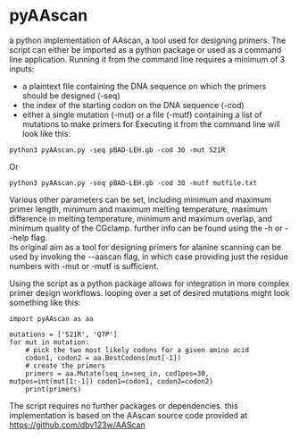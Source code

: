 # pyAAscan
a python implementation of AAscan, a tool used for designing primers.
The script can either be imported as a python package or used as a command line application. 
Running it from the command line requires a minimum of 3 inputs:
- a plaintext file containing the DNA sequence on which the primers should be designed (-seq)
- the index of the starting codon on the DNA sequence (-cod)
- either a single mutation (-mut) or a file (-mutf) containing a list of mutations to make primers for
Executing it from the command line will look like this:
```
python3 pyAAscan.py -seq pBAD-LEH.gb -cod 30 -mut S21R
```
Or
```
python3 pyAAscan.py -seq pBAD-LEH.gb -cod 30 -mutf mutfile.txt
```
Various other parameters can be set, including minimum and maximum primer length, minimum and maximum melting temperature, maximum difference in melting temperature,
minimum and maximum overlap, and minimum quality of the CGclamp. further info can be found using the -h or --help flag.  
Its original aim as a tool for designing primers for alanine scanning can be used by invoking the --aascan flag, 
in which case providing just the residue numbers with -mut or -mutf is sufficient. 

Using the script as a python package allows for integration in more complex primer design workflows.
looping over a set of desired mutations might look something like this:
```
import pyAAscan as aa

mutations = ['S21R', 'Q7P']
for mut in mutation:
    # pick the two most likely codons for a given amino acid
    codon1, codon2 = aa.BestCodons(mut[-1])
    # create the primers
    primers = aa.Mutate(seq_in=seq_in, cod1pos=30, mutpos=int(mut[1:-1]) codon1=codon1, codon2=codon2)
    print(primers)
```
The script requires no further packages or dependencies. 
this implementation is based on the AAscan source code provided at https://github.com/dbv123w/AAScan
